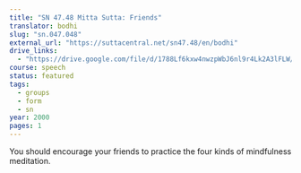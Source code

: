 ```yaml
---
title: "SN 47.48 Mitta Sutta: Friends"
translator: bodhi
slug: "sn.047.048"
external_url: "https://suttacentral.net/sn47.48/en/bodhi"
drive_links:
  - "https://drive.google.com/file/d/1788Lf6kxw4nwzpWbJ6nl9r4Lk2A3lFLW/view?usp=drivesdk"
course: speech
status: featured
tags:
  - groups
  - form
  - sn
year: 2000
pages: 1
---
```


You should encourage your friends to practice the four kinds of mindfulness meditation.
